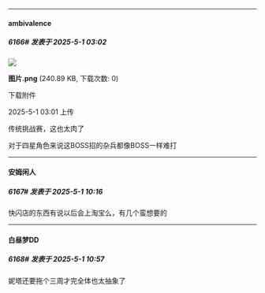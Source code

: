 ﻿
*****

####  ambivalence  
##### 6166#       发表于 2025-5-1 03:02

<img src="https://img.stage1st.com/forum/202505/01/030156s44cg3ur5rg5zgww.png" referrerpolicy="no-referrer">

<strong>图片.png</strong> (240.89 KB, 下载次数: 0)

下载附件

2025-5-1 03:01 上传

传统挑战赛，这也太肉了

对于四星角色来说这BOSS招的杂兵都像BOSS一样难打


*****

####  安姆闲人  
##### 6167#       发表于 2025-5-1 10:16

快闪店的东西有说以后会上淘宝么，有几个蛮想要的


*****

####  白昼梦DD  
##### 6168#       发表于 2025-5-1 10:57

妮塔还要拖个三周才完全体也太抽象了

